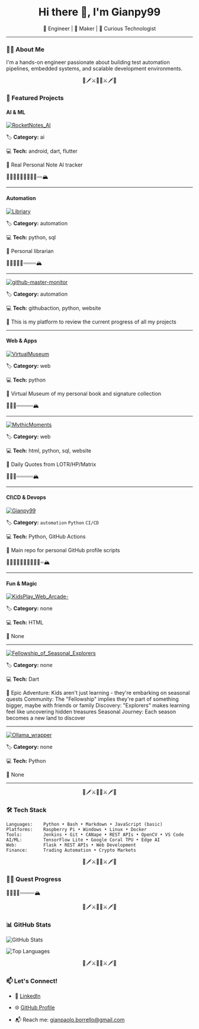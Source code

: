 <h1 align="center">Hi there 👋, I'm Gianpy99 </h1>

<p align="center">
  🚀 Engineer | 🔧 Maker | 🧠 Curious Technologist  
</p>

---

### 👨‍💻 About Me

I'm a hands-on engineer passionate about building test automation pipelines, embedded systems, and scalable development environments.

<p align="center">🏹🗡️⚔️🧙‍♂️⚔️🗡️🏹</p>

### 🌟 Featured Projects

#### AI & ML

[![RocketNotes_AI](https://img.shields.io/badge/RocketNotes_AI-Repo-blue?style=for-the-badge&logo=github)](https://github.com/Gianpy99/RocketNotes_AI)

🏷️ **Category:** ai

💻 **Tech:** android, dart, flutter

📖 Real Personal Note AI tracker

🧙‍♂️👣👣👣👣👣👣👣▫️▫️▫️🏔️


---



#### Automation

[![Libriary](https://img.shields.io/badge/Libriary-Repo-blue?style=for-the-badge&logo=github)](https://github.com/Gianpy99/Libriary)

🏷️ **Category:** automation

💻 **Tech:** python, sql

📖 Personal librarian

🧙‍♂️👣👣👣▫️▫️▫️▫️▫️▫️▫️🏔️


---

[![github-master-monitor](https://img.shields.io/badge/github-master-monitor-Repo-blue?style=for-the-badge&logo=github)](https://github.com/Gianpy99/github-master-monitor)

🏷️ **Category:** automation

💻 **Tech:** githubaction, python, website

📖 This is my platform to review the current progress of all my projects




---



#### Web & Apps

[![VirtualMuseum](https://img.shields.io/badge/VirtualMuseum-Repo-blue?style=for-the-badge&logo=github)](https://github.com/Gianpy99/VirtualMuseum)

🏷️ **Category:** web

💻 **Tech:** python

📖 Virtual Museum of my personal book and signature collection

🧙‍♂️👣▫️▫️▫️▫️▫️▫️▫️▫️▫️🏔️


---

[![MythicMoments](https://img.shields.io/badge/MythicMoments-Repo-blue?style=for-the-badge&logo=github)](https://github.com/Gianpy99/MythicMoments)

🏷️ **Category:** web

💻 **Tech:** html, python, sql, website

📖 Daily Quotes from LOTR/HP/Matrix

🧙‍♂️👣▫️▫️▫️▫️▫️▫️▫️▫️▫️🏔️


---



#### CI\CD & Devops

[![Gianpy99](https://img.shields.io/badge/Gianpy99-Repo-blue?style=for-the-badge&logo=github)](https://github.com/Gianpy99/Gianpy99)

🏷️ **Category:** `automation` `Python` `CI/CD`

💻 **Tech:** Python, GitHub Actions

📖 Main repo for personal GitHub profile scripts

🧙‍♂️👣👣👣👣👣👣👣👣▫️▫️🏔️


---



#### Fun & Magic

[![KidsPlay_Web_Arcade-](https://img.shields.io/badge/KidsPlay_Web_Arcade--Repo-blue?style=for-the-badge&logo=github)](https://github.com/Gianpy99/KidsPlay_Web_Arcade-)

🏷️ **Category:** none

💻 **Tech:** HTML

📖 None




---

[![Fellowship_of_Seasonal_Explorers](https://img.shields.io/badge/Fellowship_of_Seasonal_Explorers-Repo-blue?style=for-the-badge&logo=github)](https://github.com/Gianpy99/Fellowship_of_Seasonal_Explorers)

🏷️ **Category:** none

💻 **Tech:** Dart

📖 Epic Adventure: Kids aren't just learning - they're embarking on seasonal quests Community: The "Fellowship" implies they're part of something bigger, maybe with friends or family Discovery: "Explorers" makes learning feel like uncovering hidden treasures Seasonal Journey: Each season becomes a new land to discover




---

[![Ollama_wrapper](https://img.shields.io/badge/Ollama_wrapper-Repo-blue?style=for-the-badge&logo=github)](https://github.com/Gianpy99/Ollama_wrapper)

🏷️ **Category:** none

💻 **Tech:** Python

📖 None




---



<p align="center">🏹🗡️⚔️🧙‍♂️⚔️🗡️🏹</p>


### 🛠 Tech Stack
```text
Languages:    Python • Bash • Markdown • JavaScript (basic)
Platforms:    Raspberry Pi • Windows • Linux • Docker
Tools:        Jenkins • Git • CANape • REST APIs • OpenCV • VS Code
AI/ML:        TensorFlow Lite • Google Coral TPU • Edge AI
Web:          Flask • REST APIs • Web Development
Finance:      Trading Automation • Crypto Markets
```

<p align="center">🏹🗡️⚔️🧙‍♂️⚔️🗡️🏹</p>

### 🧙‍♂️ Quest Progress

🧙‍♂️👣👣▫️▫️▫️▫️▫️▫️▫️▫️🏔️

<p align="center">🏹🗡️⚔️🧙‍♂️⚔️🗡️🏹</p>

### 📊 GitHub Stats

![GitHub Stats](https://github-readme-stats.vercel.app/api?username=Gianpy99&show_icons=true&theme=tokyonight)

![Top Languages](https://github-readme-stats.vercel.app/api/top-langs/?username=Gianpy99&layout=compact&theme=tokyonight)

<p align="center">🏹🗡️⚔️🧙‍♂️⚔️🗡️🏹</p>

### 📫 Let's Connect!

- 💼 [LinkedIn](https://www.linkedin.com/in/gianpaolo-borrello)

- 🌐 [GitHub Profile](https://github.com/Gianpy99)

- 📬 Reach me: gianpaolo.borrello@gmail.com
